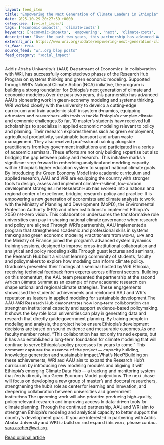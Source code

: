```yaml
---
layout: feed_item
title: "Empowering the Next Generation of Climate Leaders in Ethiopia"
date: 2025-10-29 20:27:59 +0000
categories: [social_impact]
tags: ['economic-impacts', 'climate-costs']
keywords: ['economic-impacts', 'empowering', 'next', 'climate-costs', 'generation']
description: "Over the past two years, this partnership has advanced AAU’s pioneering work in green-economy modeling and systems thinking"
external_url: https://www.wri.org/update/empowering-next-generation-climate-leaders-ethiopia
is_feed: true
source_feed: "wri.org blog posts"
feed_category: "social_impact"
---
```


Addis Ababa University’s (AAU) Department of Economics, in collaboration with WRI, has successfully completed two phases of the Research Hub Program on systems thinking and green economic modeling. Supported through WRI’s National Climate Action (NCA) initiative, the program is building a strong foundation for Ethiopia’s next generation of climate and economic modelers.Over the past two years, this partnership has advanced AAU’s pioneering work in green-economy modeling and systems thinking. WRI worked closely with the university to develop a cutting-edge curriculum and train academic staff in system dynamics, equipping educators and researchers with tools to tackle Ethiopia’s complex climate and economic challenges.So far, 10 master’s students have received full scholarships to specialize in applied economic modeling relevant to policy and planning. Their research explores themes such as green employment, agricultural productivity, sustainable transport and urban waste management. They also received professional training alongside practitioners from key government institutions and participated in a series of academic seminars. These efforts are not only building expertise but also bridging the gap between policy and research. &nbsp;This initiative marks a significant step forward in embedding analytical and modeling capacity within Ethiopia’s higher education system to support national climate goals. By introducing the Green Economy Model into academic curriculum and applied research, AAU and WRI are equipping the country with stronger tools to design, assess and implement climate-resilient, low-carbon development strategies.The Research Hub has evolved into a national and regional center of excellence, bridging research, policy and practice. It is empowering a new generation of economists and climate analysts to work with the Ministry of Planning and Development (MoPD), the Environmental Protection Authority (EPA) and other institutions to implement Ethiopia’s 2050 net-zero vision. This collaboration underscores the transformative role universities can play in shaping national climate governance when research and policy are aligned.Through WRI’s partnership, AAU implemented a program that strengthened academic and professional skills in systems thinking and green economic modeling.Practitioners from MoPD, EPA and the Ministry of Finance joined the program’s advanced system dynamics training sessions, designed to improve cross-institutional collaboration and analytical and policy modeling skills.Through guest lectures and seminars, the Research Hub built a vibrant learning community of students, faculty and policymakers to explore how modeling can inform climate policy. Graduates presented their findings at a seminar hosted by WRI Ethiopia, receiving technical feedback from experts across different sectors. Building on this momentum, the AAU team presented the partnership at the second African Climate Summit as an example of how academic research can shape national and regional climate strategies. These engagements showcased the students’ achievements and reinforced AAU and WRI’s reputation as leaders in applied modeling for sustainable development.The AAU-WRI Research Hub demonstrates how long-term collaboration can strengthen institutional capacity and support evidence-based policymaking. It shows the key role local universities can play in generating data and research that directly guide government planning. By training people in modeling and analysis, the project helps ensure Ethiopia’s development decisions are based on sound evidence and measurable outcomes.As one faculty member noted, “This collaboration has not only trained experts, but it has also established a long-term foundation for climate modeling that will continue to serve Ethiopia’s policy processes for years to come.” This comment captures the essence of the project — capacity building, knowledge generation and sustainable impact.What’s Next?Building on these achievements, WRI and AAU aim to expand the Research Hub’s curriculum by introducing new modeling modules and aligning it with Ethiopia’s emerging Climate Data Hub — a tracking and monitoring system that feeds directly into Green Economy Model projections. The next phase will focus on developing a new group of master’s and doctoral researchers, strengthening the hub’s role as center for learning and innovation, and deepening collaboration between universities and government institutions.The upcoming work will also prioritize producing high-quality, policy-relevant research and improving access to data-driven tools for climate planning. Through the continued partnership, AAU and WRI aim to strengthen Ethiopia’s modeling and analytical capacity to better support the country's development goals.&nbsp;If you are interested in partnering with Addis Ababa University and WRI to build on and expand this work, please contact sara.ascher@wri.org.

[Read original article](https://www.wri.org/update/empowering-next-generation-climate-leaders-ethiopia)

